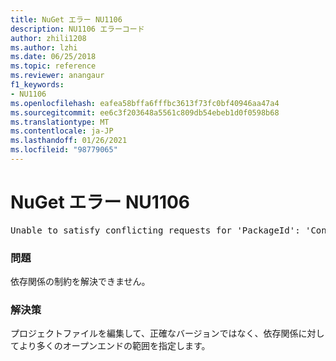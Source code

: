 ```yaml
---
title: NuGet エラー NU1106
description: NU1106 エラーコード
author: zhili1208
ms.author: lzhi
ms.date: 06/25/2018
ms.topic: reference
ms.reviewer: anangaur
f1_keywords:
- NU1106
ms.openlocfilehash: eafea58bffa6fffbc3613f73fc0bf40946aa47a4
ms.sourcegitcommit: ee6c3f203648a5561c809db54ebeb1d0f0598b68
ms.translationtype: MT
ms.contentlocale: ja-JP
ms.lasthandoff: 01/26/2021
ms.locfileid: "98779065"
---
```

# <a name="nuget-error-nu1106"></a>NuGet エラー NU1106

<pre>Unable to satisfy conflicting requests for 'PackageId': 'Conflict path' Framework: 'Target graph'</pre>

### <a name="issue"></a>問題
依存関係の制約を解決できません。

### <a name="solution"></a>解決策
プロジェクトファイルを編集して、正確なバージョンではなく、依存関係に対してより多くのオープンエンドの範囲を指定します。